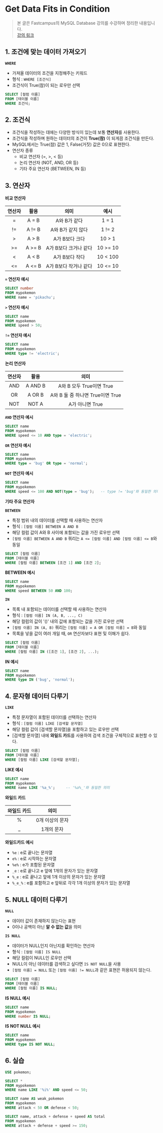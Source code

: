 # **Get Data Fits in Condition**

> 본 글은 Fastcampus의 MySQL Database 강의를 수강하며 정리한 내용입니다.  
> [강의 링크](https://fastcampus.co.kr/data_online_sql)

## **1. 조건에 맞는 데이터 가져오기**

**`WHERE`**
* 가져올 데이터의 조건을 지정해주는 키워드
* 형식 : `WHERE [조건식]`
* 조건식이 True(참)이 되는 로우만 선택

```SQL
SELECT [컬럼 이름]
FROM [테이블 이름]
WHERE 조건식;
```

## **2. 조건식**

* 조건식을 작성하는 데에는 다양한 방식이 있는데 보통 **연산자**를 사용한다.
* 조건식을 작성하며 원하는 데이터의 조건이 **True(참)** 이 되게끔 조건식을 만든다.
* MySQL에서는 True(참) 값은 1, False(거짓) 값은 0으로 표현한다.
* 연산자 종류
	* 비교 연산자 (=, >, < 등)
	* 논리 연산자 (NOT, AND, OR 등)
	* 기타 주요 연산자 (BETWEEN, IN 등)

## **3. 연산자**

**비교 연산자**

|연산자|활용|의미|예시|
|:--:|:--:|:--:|:--:|
|=|A = B|A와 B가 같다|1 = 1|
|!=|A != B|A와 B가 같지 않다|1 != 2|
|>|A > B|A가 B보다 크다|10 > 1|
|>=|A >= B|A가 B보다 크거나 같다|10 >= 10|
|<|A < B|A가 B보다 작다|10 < 100|
|<=|A <= B|A가 B보다 작거나 같다|10 <= 10|

**`=` 연산자 예시**

```SQL
SELECT number
FROM mypokemon
WHERE name = 'pikachu';
```

**`>` 연산자 예시**

```SQL
SELECT name
FROM mypokemon
WHERE speed > 50;
```

**`!=` 연산자 예시**

```SQL
SELECT name
FROM mypokemon
WHERE type != 'electric';
```

**논리 연산자**

|연산자|활용|의미|
|:--:|:--:|:--:|
|AND|A AND B|A와 B 모두 True이면 True|
|OR|A OR B|A와 B 둘 중 하나면 True이면 True|
|NOT|NOT A|A가 아니면 True|

**`AND` 연산자 예시**

```SQL
SELECT name
FROM mypokemon
WHERE speed <= 10 AND type = 'electric';
```

**`OR` 연산자 예시**

```SQL
SELECT name
FROM mypokemon
WHERE type = 'bug' OR type = 'normal';
```

**`NOT` 연산자 예시**

```SQL
SELECT name
FROM mypokemon
WHERE speed <= 100 AND NOT(type = 'bug');	-- type != 'bug'와 동일한 의미
```

**기타 주요 연산자**

**`BETWEEN`**
* 특정 범위 내의 데이터를 선택할 때 사용하는 연산자
* 형식 : `[컬럼 이름] BETWEEN A AND B`
* 해당 컬럼 값이 A와 B 사이에 포함되는 값을 가진 로우만 선택
* `[컬럼 이름] BETWEEN A AND B` 쿼리는 `A <= [컬럼 이름] AND [컬럼 이름] <= B`와 동일

```SQL
SELECT [컬럼 이름]
FROM [테이블 이름]
WHERE [컬럼 이름] BETWEEN [조건 1] AND [조건 2];
```

**BETWEEN 예시**

```SQL
SELECT name
FROM mypokemon
WHERE speed BETWEEN 50 AND 100;
```

**`IN`**
* 목록 내 포함되는 데이터를 선택할 때 사용하는 연산자
* 형식 : `[컬럼 이름] IN (A, B, ..., C)`
* 해당 컬럼의 값이 '()' 내의 값에 포함되는 값을 가진 로우만 선택
* `[컬럼 이름] IN (A, B)` 쿼리는 `[컬럼 이름] = A OR [컬럼 이름] = B`와 동일
* 목록을 넣을 값이 여러 개일 때, `OR` 연산자보다 표현 및 이해가 쉽다.

```SQL
SELECT [컬럼 이름]
FROM [테이블 이름]
WHERE [컬럼 이름] IN ([조건 1], [조건 2], ...);
```

**IN 예시**

```SQL
SELECT name
FROM mypokemon
WHERE type IN ('bug', 'normal');
```

## **4. 문자형 데이터 다루기**

**`LIKE`**
* 특정 문자열이 포함된 데이터를 선택하는 연산자
* 형식 : `[컬럼 이름] LIKE [검색할 문자열]`
* 해당 컬럼 값이 [검색할 문자열]을 포함하고 있는 로우만 선택
* [검색할 문자열] 내에 **와일드 카드**를 사용하여 검색 조건을 구체적으로 표현할 수 있다.

```SQL
SELECT [컬럼 이름]
FROM [테이블 이름]
WHERE [컬럼 이름] LIKE [검색할 문자열];
```

**LIKE 예시**

```SQL
SELECT name
FROM mypokemon
WHERE name LIKE '%a_%';		-- '%a%_'와 동일한 의미
```

**와일드 카드**

|와일드 카드|의미|
|:--:|:--:|
|%|0개 이상의 문자|
|_|1개의 문자|

**와일드카드 예시**
* `%e` : e로 끝나는 문자열
* `e%` : e로 시작하는 문자열
* `%e%` : e가 포함된 문자열
* `_e` : e로 끝나고 e 앞에 1개의 문자가 있는 문자열
* `%_e` : e로 끝나고 앞에 1개 이상의 문자가 있는 문자열
* `%_e_%` : e를 포함하고 e 앞뒤로 각각 1개 이상의 문자가 있는 문자열

## **5. NULL 데이터 다루기**

**`NULL`**
* 데이터 값이 존재하지 않는다는 표현
* 0이나 공백이 아닌 **알 수 없는 값**을 의미

**`IS NULL`**
* 데이터가 NULL인지 아닌지를 확인하는 연산자
* 형식 : `[컬럼 이름] IS NULL`
* 해당 컬럼이 NULL인 로우만 선택
* NULL이 아닌 데이터를 검색하고 싶다면 `IS NOT NULL`을 사용
* `[컬럼 이름] = NULL` 또는 `[컬럼 이름] != NULL`과 같은 표현은 허용되지 않는다.

```SQL
SELECT [컬럼 이름]
FROM [테이블 이름]
WHERE [컬럼 이름] IS NULL;
```

**IS NULL 예시**

```SQL
SELECT name
FROM mypokemon
WHERE number IS NULL;
```

**IS NOT NULL 예시**

```SQL
SELECT name
FROM mypokemon
WHERE type IS NOT NULL;
```

## **6. 실습**

```SQL
USE pokemon;

SELECT *
FROM mypokemon
WHERE name LIKE '%i%' AND speed <= 50;

SELECT name AS weak_pokemon
FROM mypokemon
WHERE attack < 50 OR defense < 50;

SELECT name, attack + defense + speed AS total
FROM mypokemon
WHERE attack + defense + speed >= 150;
```
